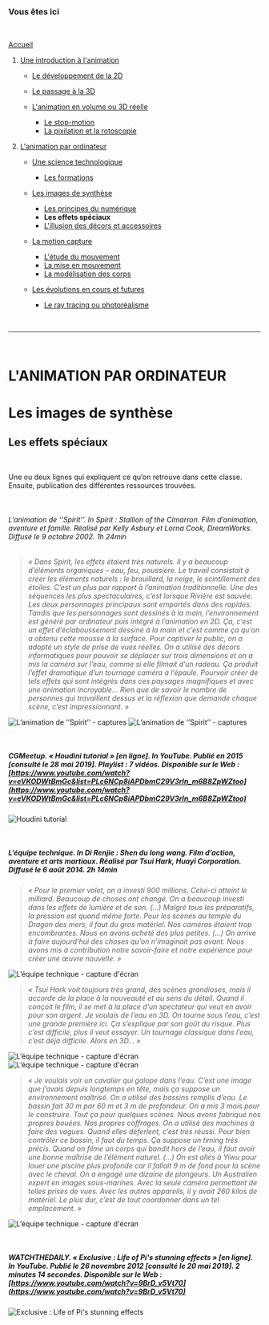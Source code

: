 <br/>

### Vous êtes ici

<br/>

[Accueil](index.md)

1. [Une introduction à l'animation](histoire.md)

    - [Le développement de la 2D](2d.md)
    - [Le passage à la 3D](3d.md)
    - [L'animation en volume ou 3D réelle](envolume.md)
    
        * [Le stop-motion](stopmotion.md)
        * [La pixilation et la rotoscopie](pixilation.md)

2. [L'animation par ordinateur](parordinateur.md)

    - [Une science technologique](science.md)
    
        * [Les formations](formation.md)
    
    - [Les images de synthèse](imagesdesynthèse.md)
    
        * [Les principes du numérique](numerique.md)
        * **Les effets spéciaux**
        * [L'illusion des décors et accessoires](decor.md)
        
    - [La motion capture]()
    
        * [L'étude du mouvement](etude.md)
        * [La mise en mouvement]()
        * [La modélisation des corps](corps.md)

    - [Les évolutions en cours et futures](evolution.md)
    
        * [Le ray tracing ou photoréalisme]()
        
<br/>

--------------------------------------------------------

<br/>

# L'ANIMATION PAR ORDINATEUR
# Les images de synthèse
## Les effets spéciaux

<br/>

Une ou deux lignes qui expliquent ce qu’on retrouve dans cette classe. Ensuite, publication des différentes ressources trouvées.

<br/>

###### L’animation de ‘’Spirit’’. In _Spirit : Stallion of the Cimarron_. Film d’animation, aventure et famille. Réalisé par Kelly Asbury et Lorna Cook, DreamWorks. Diffusé le 9 octobre 2002. 1h 24min

> _« Dans Spirit, les effets étaient très naturels. Il y a beaucoup d’éléments organiques – eau, feu, poussière. Le travail consistait à créer les éléments naturels : le brouillard, la neige, le scintillement des étoiles. C’est un plus par rapport à l’animation traditionnelle. Une des séquences les plus spectaculaires, c’est lorsque Rivière est sauvée. Les deux personnages principaux sont emportés dans des rapides. Tandis que les personnages sont dessinés à la main, l’environnement est généré par ordinateur puis intégré à l’animation en 2D. Ça, c’est un effet d’éclaboussement dessiné à la main et c’est comme ça qu’on a obtenu cette mousse à la surface. Pour captiver le public, on a adopté un style de prise de vues réelles. On a utilisé des décors informatiques pour pouvoir se déplacer sur trois dimensions et on a mis la caméra sur l’eau, comme si elle filmait d’un radeau. Ça produit l’effet dramatique d’un tournage caméra à l’épaule. Pourvoir créer de tels effets qui sont intégrés dans ces paysages magnifiques et avec une animation incroyable… Rien que de savoir le nombre de personnes qui travaillent dessus et la réflexion que demande chaque scène, c’est impressionnant. »_

![L’animation de ‘’Spirit’’ - captures](images/spiritdecor.JPG "Les décors 3D")
![L’animation de ‘’Spirit’’ - captures](images/spiriteau.JPG "Le rendu de l'eau")

<br/>

##### CGMeetup. « Houdini tutorial » [en ligne]. In YouTube. Publié en 2015  [consulté le 28 mai 2019]. Playlist : 7 vidéos. Disponible sur le Web : [https://www.youtube.com/watch?v=eVKODWtBmGc&list=PLc6NCp8iAPDbmC29V3rln_m6B8ZpWZtoo](https://www.youtube.com/watch?v=eVKODWtBmGc&list=PLc6NCp8iAPDbmC29V3rln_m6B8ZpWZtoo)

![Houdini tutorial](images/effetstuto.JPG "Houdini tutorial - playlist")

<br/>

##### L’équipe technique. In _Di Renjie : Shen du long wang_. Film d’action, aventure et arts martiaux. Réalisé par Tsui Hark, Huayi Corporation. Diffusé le 6 août 2014. 2h 14min

> _« Pour le premier volet, on a investi 900 millions. Celui-ci atteint le milliard. Beaucoup de choses ont changé. On a beaucoup investi dans les effets de lumière et de son. (…) Malgré tous les préparatifs, la pression est quand même forte. Pour les scènes au temple du Dragon des mers, il faut du gros matériel. Nos caméras étaient trop encombrantes. Nous en avons acheté des plus petites. (…) On arrive à faire aujourd’hui des choses qu’on n’imaginait pas avant. Nous avons mis à contribution notre savoir-faire et notre expérience pour créer une œuvre nouvelle. »_

![L’équipe technique - capture d'écran](images/dee2effeteau.JPG "Apparition de la créature")

> _« Tsui Hark voit toujours très grand, des scènes grandioses, mais il accorde de la place à la nouveauté et au sens du détail. Quand il conçoit le film, il se met à la place d’un spectateur qui veut en avoir pour son argent. Je voulais de l’eau en 3D. On tourne sous l’eau, c’est une grande première ici. Ça s’explique par son goût du risque. Plus c’est difficile, plus il veut essayer. Un tournage classique dans l’eau, c’est déjà difficile. Alors en 3D… »_

![L’équipe technique - capture d'écran](images/dee2effeteauI.JPG "Combat dans l'eau - réalisation")
![L’équipe technique - capture d'écran](images/dee2effeteauII.JPG "Combat dans l'eau - rendu")

> _« Je voulais voir un cavalier qui galope dans l’eau. C’est une image que j’avais depuis longtemps en tête, mais ça suppose un environnement maîtrisé. On a utilisé des bassins remplis d’eau. Le bassin fait 30 m par 60 m et 3 m de profondeur. On a mis 3 mois pour le construire. Tout ça pour quelques scènes. Nous avons fabriqué nos propres bouées. Nos propres coffrages. On a utilisé des machines à faire des vagues. Quand elles déferlent, c’est très réussi. Pour bien contrôler ce bassin, il faut du temps. Ça suppose un timing très précis. Quand on filme un corps qui bondit hors de l’eau, il faut avoir une bonne maîtrise de l’élément naturel. (…) On est allés à Yiwu pour louer une piscine plus profonde car il fallait 9 m de fond pour la scène avec le cheval. On a engagé une dizaine de plongeurs. Un Australien expert en images sous-marines. Avec la seule caméra permettant de telles prises de vues. Avec les autres appareils, il y avait 260 kilos de matériel. Le plus dur, c’est de tout coordonner dans un tel emplacement. »_

![L’équipe technique - capture d'écran](images/dee2effeteauIII.JPG "Le bassin")

<br/>

##### WATCHTHEDAILY. « Exclusive : Life of Pi's stunning effects » [en ligne]. In YouTube. Publié le 26 novembre 2012  [consulté le 20 mai 2019]. 2 minutes 14 secondes. Disponible sur le Web : [https://www.youtube.com/watch?v=9BrD_v5Vt70](https://www.youtube.com/watch?v=9BrD_v5Vt70)

![Exclusive : Life of Pi's stunning effects](images/effetsdeau.JPG "Exclusive : Life of Pi's stunning effects")

<br/>

